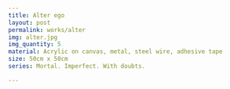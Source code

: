 ```yaml
---
title: Alter ego
layout: post
permalink: works/alter
img: alter.jpg
img_quantity: 5
material: Acrylic on canvas, metal, steel wire, adhesive tape
size: 50cm x 50cm
series: Mortal. Imperfect. With doubts.

---
```

